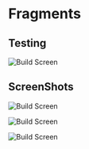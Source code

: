 # Fragments
## Testing
![Build Screen](./screenshots/test.gif)
## ScreenShots
![Build Screen](./screenshots/first.png)

![Build Screen](./screenshots/second.png)

![Build Screen](./screenshots/rate.png)
